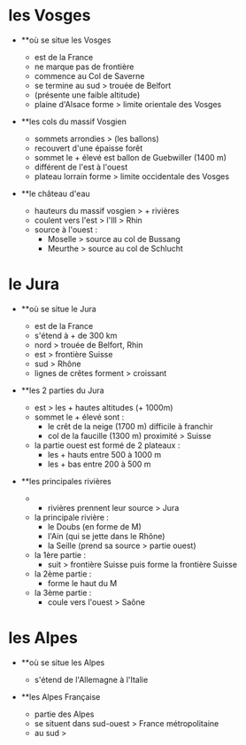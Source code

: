 # les Vosges

- **où se situe les Vosges 
	- est de la France
	- ne marque pas de frontière
	- commence au Col de Saverne
	- se termine au sud > trouée de Belfort 
	- (présente une faible altitude)
	- plaine d'Alsace forme > limite orientale des Vosges

- **les cols du massif Vosgien
	- sommets arrondies > (les ballons)
	- recouvert d'une épaisse forêt
	- sommet le + élevé est ballon de Guebwiller (1400 m)
	- différent de l'est à l'ouest
	- plateau lorrain forme > limite occidentale des Vosges

- **le château d'eau 
	- hauteurs du massif vosgien > + rivières
	- coulent vers l'est > l'Ill > Rhin
	- source à l'ouest :
		-  Moselle > source au col de Bussang
		- Meurthe > source au col de Schlucht

# le Jura

- **où se situe le Jura
	- est de la France
	- s'étend à + de 300 km
	- nord > trouée de Belfort, Rhin
	- est > frontière Suisse 
	- sud > Rhône
	- lignes de crêtes forment > croissant 

- **les 2 parties du Jura
	- est > les + hautes altitudes (+ 1000m)
	- sommet le + élevé sont :
		- le crêt de la neige (1700 m) difficile à franchir 
		- col de la faucille (1300 m) proximité > Suisse
	- la partie ouest est formé de 2 plateaux :
		- les + hauts entre 500 à 1000 m
		- les + bas entre 200 à 500 m 

- **les principales rivières
	- + rivières prennent leur source > Jura
	- la principale rivière :
		- le Doubs (en forme de M)
		- l'Ain (qui se jette dans le Rhône)
		- la Seille (prend sa source > partie ouest)
	- la 1ère partie :
		- suit > frontière Suisse puis forme la frontière Suisse
	- la 2ème partie :
		- forme le haut du M 
	- la 3ème partie :
		- coule vers l'ouest > Saône

# les Alpes

- **où se situe les Alpes
	- s'étend de l'Allemagne à l'Italie

- **les Alpes Française
	- partie des Alpes
	- se situent dans sud-ouest > France métropolitaine
	- au sud > 